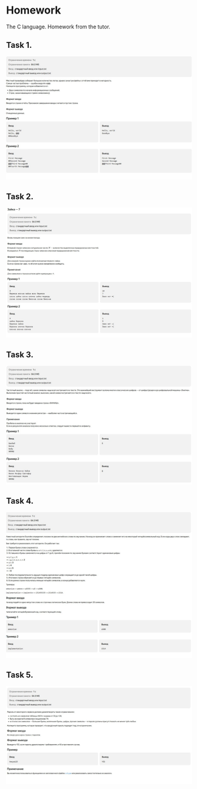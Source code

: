 # Homework
The C language. Homework from the tutor.
## Task 1.
![](Tasks/photo_5334673025053878719_y.jpg)

## Task 2.
![](Tasks/photo_5334673025053878720_y.jpg)

## Task 3.
![](Tasks/photo_5334673025053878721_y.jpg)

## Task 4.
![](Tasks/photo_5334673025053878728_y.jpg)

## Task 5.
![](Tasks/photo_5334673025053878730_y.jpg)